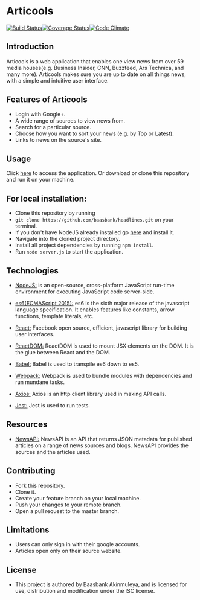 # Articools

[![Build Status](https://travis-ci.org/baasbank/headlines.svg?branch=master)](https://travis-ci.org/baasbank/headlines)[![Coverage Status](https://coveralls.io/repos/github/baasbank/headlines/badge.svg?branch=master)](https://coveralls.io/github/baasbank/headlines?branch=master)[![Code Climate](https://codeclimate.com/github/codeclimate/codeclimate/badges/gpa.svg)](https://codeclimate.com/github/codeclimate/codeclimate)

## Introduction

Articools is a web application that enables one view news from over 59 media houses(e.g. Business Insider, CNN, Buzzfeed, Ars Technica, and many more). Articools makes sure you are up to date on all things news, with a simple and intuitive user interface.

## Features of Articools

* Login with Google+.
* A wide range of sources to view news from.
* Search for a particular source. 
* Choose how you want to sort your news (e.g. by Top or Latest).
* Links to news on the source's site.

## Usage
Click [here](https://articools.herokuapp.com) to access the application.
Or download or clone this repository and run it on your machine.

## For local installation:

* Clone this repository by running 
 * `git clone https://github.com/baasbank/headlines.git` on your terminal.
* If you don't have NodeJS already installed go [here](https://nodejs.org/en/) and install it.
* Navigate into the cloned project directory.
* Install all project dependencies by running `npm install`.
* Run `node server.js` to start the application.

## Technologies

* [NodeJS:](https://nodejs.org/en/) is an open-source, cross-platform JavaScript run-time environment for executing JavaScript code server-side.

* [es6(ECMAScript 2015):](https://en.wikipedia.org/wiki/ECMAScript) es6 is the sixth major release of the javascript language specification. It enables features like constants, arrow functions, template literals, etc.

* [React:](https://facebook.github.io/react/tutorial/tutorial.html) Facebook open source, efficient, javascript library for building user interfaces. 

* [ReactDOM:](https://facebook.github.io/react/docs/react-dom.html) ReactDOM is used to mount JSX elements on the DOM. It is the glue between React and the DOM.  

* [Babel:](https://babeljs.io/) Babel is used to transpile es6 down to es5. 

* [Webpack:](https://webpack.github.io/docs/what-is-webpack.html) Webpack is used to bundle modules with dependencies and run mundane tasks.  

* [Axios:](https://www.npmjs.com/package/axios) Axios is an http client library used in making API calls.  

* [Jest:](https://facebook.github.io/jest/) Jest is used to run tests.  

## Resources

* [NewsAPI:](https://newsapi.org/) NewsAPI is an API that returns JSON metadata for published articles on a range of news sources and blogs. NewsAPI provides the sources and the articles used.

## Contributing

* Fork this repository.
* Clone it.
* Create your feature branch on your local machine.
* Push your changes to your remote branch.
* Open a pull request to the master branch.


## Limitations

* Users can only sign in with their google accounts.
* Articles open only on their source website.

## License

* This project is authored by Baasbank Akinmuleya, and is licensed for use, distribution and modification under the ISC license.